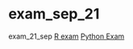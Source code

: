 # exam_sep_21
exam_21_sep
[R exam](https://github.com/Juliandeleeuw/exam_sep_21/blob/master/exam_2_student-Copy1.ipynb)
[Python Exam](https://github.com/Juliandeleeuw/exam_sep_21/blob/master/exam_Sep_21_2018%20(1)%20(1).ipynb)
